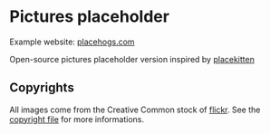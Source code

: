 Pictures placeholder
====================

Example website: [placehogs.com](http://placehogs.com)

Open-source pictures placeholder version inspired by [placekitten](http://placekitten.com)


## Copyrights
All images come from the Creative Common stock of [flickr](https://www.flickr.com/creativecommons/). See the [copyright file](https://github.com/jdeniau/pictures-placeholder/blob/master/app/config/copyrights.json) for more informations.

